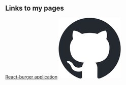 ## Links to my pages

<p><a href="https://miptleha.github.io/react-burger/">React-burger application</a> <a href="https://github.com/miptleha/react-burger"><img src="github-mark.svg" /></a>
